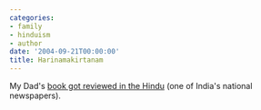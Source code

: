 ```yaml
---
categories:
- family
- hinduism
- author
date: '2004-09-21T00:00:00'
title: Harinamakirtanam
---
```



My Dad's [book got reviewed in the Hindu](http://www.hinduonnet.com/br/2004/09/14/stories/2004091400061200.htm) (one of India's national newspapers).
